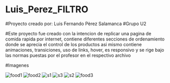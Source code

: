 # Luis_Perez_FILTRO

#Proyecto creado por: Luis Fernando Pèrez Salamanca
#Grupo U2

#Este proyecto fue creado con la intencion de replicar una pagina de comida rapida por internet,
contiene diferentes secciones de ordenamiento donde se aprecia el control de los productos
asi mismo contiene animaciones, transiciones, uso de links, hover, es responsivo y se rige 
bajo las normas puestas por el profesor en el respectivo archivo



#Imagenes

![food1](https://github.com/L-Salamanca/Luis_Perez_FILTRO/assets/142316266/8e309806-e78e-4518-978f-3097f006974e)
![food2](https://github.com/L-Salamanca/Luis_Perez_FILTRO/assets/142316266/2a7b1a00-5bf1-4815-83c0-72e456efe28b)
![s1](https://github.com/L-Salamanca/Luis_Perez_FILTRO/assets/142316266/30f382b2-3c08-432a-95da-a28c6ab46dc3)
![s3](https://github.com/L-Salamanca/Luis_Perez_FILTRO/assets/142316266/c7e43950-c26f-462b-92b4-0861fb5b8e3f)
![s2](https://github.com/L-Salamanca/Luis_Perez_FILTRO/assets/142316266/b91e81c9-fa47-488a-8cc0-c813ed77a71c)
![food3](https://github.com/L-Salamanca/Luis_Perez_FILTRO/assets/142316266/91bf4d31-dbee-4a03-9354-852f5378859a)
